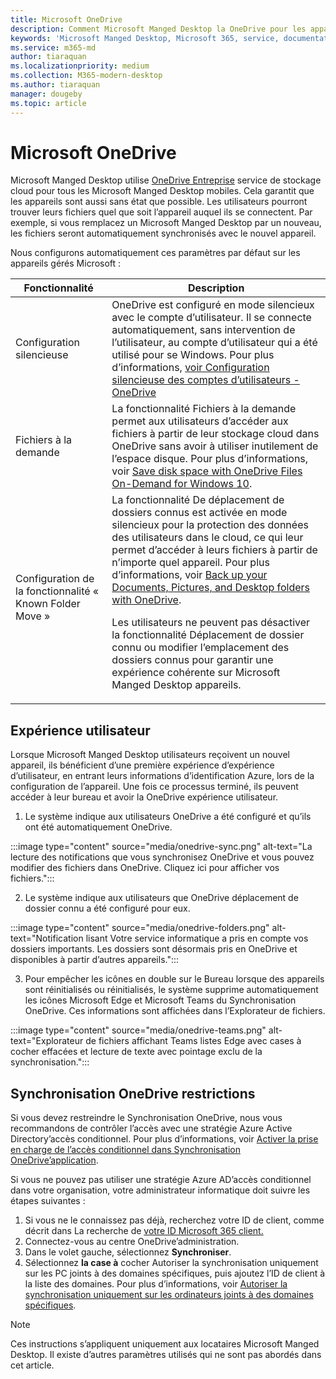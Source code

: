```yaml
---
title: Microsoft OneDrive
description: Comment Microsoft Manged Desktop la OneDrive pour les appareils inscrits
keywords: 'Microsoft Manged Desktop, Microsoft 365, service, documentation, applications, applications métier, applications métier'
ms.service: m365-md
author: tiaraquan
ms.localizationpriority: medium
ms.collection: M365-modern-desktop
ms.author: tiaraquan
manager: dougeby
ms.topic: article
---
```


# <a name="microsoft-onedrive"></a>Microsoft OneDrive

Microsoft Manged Desktop utilise [OneDrive Entreprise](/onedrive/plan-onedrive-enterprise) service de stockage cloud pour tous les Microsoft Manged Desktop mobiles. Cela garantit que les appareils sont aussi sans état que possible. Les utilisateurs pourront trouver leurs fichiers quel que soit l’appareil auquel ils se connectent. Par exemple, si vous remplacez un Microsoft Manged Desktop par un nouveau, les fichiers seront automatiquement synchronisés avec le nouvel appareil.

Nous configurons automatiquement ces paramètres par défaut sur les appareils gérés Microsoft :

| Fonctionnalité | Description |
| ------ | ------ |
| Configuration silencieuse | OneDrive est configuré en mode silencieux avec le compte d’utilisateur. Il se connecte automatiquement, sans intervention de l’utilisateur, au compte d’utilisateur qui a été utilisé pour se Windows. Pour plus d’informations, [voir Configuration silencieuse des comptes d’utilisateurs - OneDrive](/onedrive/use-silent-account-configuration) |
| Fichiers à la demande | La fonctionnalité Fichiers à la demande permet aux utilisateurs d’accéder aux fichiers à partir de leur stockage cloud dans OneDrive sans avoir à utiliser inutilement de l’espace disque. Pour plus d’informations, voir [Save disk space with OneDrive Files On-Demand for Windows 10](https://support.microsoft.com/office/save-disk-space-with-onedrive-files-on-demand-for-windows-10-0e6860d3-d9f3-4971-b321-7092438fb38e). |
| Configuration de la fonctionnalité « Known Folder Move » | La fonctionnalité De déplacement de dossiers connus est activée en mode silencieux pour la protection des données des utilisateurs dans le cloud, ce qui leur permet d’accéder à leurs fichiers à partir de n’importe quel appareil. Pour plus d’informations, voir [Back up your Documents, Pictures, and Desktop folders with OneDrive](https://support.microsoft.com/office/back-up-your-documents-pictures-and-desktop-folders-with-onedrive-d61a7930-a6fb-4b95-b28a-6552e77c3057). <p> Les utilisateurs ne peuvent pas désactiver la fonctionnalité Déplacement de dossier connu ou modifier l’emplacement des dossiers connus pour garantir une expérience cohérente sur Microsoft Manged Desktop appareils.</p>|

## <a name="user-experience"></a>Expérience utilisateur

Lorsque Microsoft Manged Desktop utilisateurs reçoivent un nouvel appareil, ils bénéficient d’une première expérience d’expérience d’utilisateur, en entrant leurs informations d’identification Azure, lors de la configuration de l’appareil. Une fois ce processus terminé, ils peuvent accéder à leur bureau et avoir la OneDrive expérience utilisateur.

1. Le système indique aux utilisateurs OneDrive a été configuré et qu’ils ont été automatiquement OneDrive.

:::image type="content" source="media/onedrive-sync.png" alt-text="La lecture des notifications que vous synchronisez OneDrive et vous pouvez modifier des fichiers dans OneDrive. Cliquez ici pour afficher vos fichiers.":::

2. Le système indique aux utilisateurs que OneDrive déplacement de dossier connu a été configuré pour eux.

:::image type="content" source="media/onedrive-folders.png" alt-text="Notification lisant Votre service informatique a pris en compte vos dossiers importants. Les dossiers sont désormais pris en OneDrive et disponibles à partir d’autres appareils.":::

3. Pour empêcher les icônes en double sur le Bureau lorsque des appareils sont réinitialisés ou réinitialisés, le système supprime automatiquement les icônes Microsoft Edge et Microsoft Teams du Synchronisation OneDrive. Ces informations sont affichées dans l’Explorateur de fichiers.

:::image type="content" source="media/onedrive-teams.png" alt-text="Explorateur de fichiers affichant Teams listes Edge avec cases à cocher effacées et lecture de texte avec pointage exclu de la synchronisation.":::

## <a name="onedrive-sync-restrictions"></a>Synchronisation OneDrive restrictions

Si vous devez restreindre le Synchronisation OneDrive, nous vous recommandons de contrôler l’accès avec une stratégie Azure Active Directory’accès conditionnel. Pour plus d’informations, voir [Activer la prise en charge de l’accès conditionnel dans Synchronisation OneDrive’application](/onedrive/enable-conditional-access).

Si vous ne pouvez pas utiliser une stratégie Azure AD’accès conditionnel dans votre organisation, votre administrateur informatique doit suivre les étapes suivantes :

1. Si vous ne le connaissez pas déjà, recherchez votre ID de client, comme décrit dans La recherche de [votre ID Microsoft 365 client.](/onedrive/find-your-office-365-tenant-id)
1. Connectez-vous au centre OneDrive’administration.
1. Dans le volet gauche, sélectionnez **Synchroniser**.
1. Sélectionnez **la case à** cocher Autoriser la synchronisation uniquement sur les PC joints à des domaines spécifiques, puis ajoutez l’ID de client à la liste des domaines. Pour plus d’informations, voir [Autoriser la synchronisation uniquement sur les ordinateurs joints à des domaines spécifiques](/onedrive/allow-syncing-only-on-specific-domains).

> [!NOTE]
> Ces instructions s’appliquent uniquement aux locataires Microsoft Manged Desktop. Il existe d’autres paramètres utilisés qui ne sont pas abordés dans cet article.
